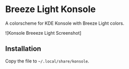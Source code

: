 # Breeze Light Konsole

A colorscheme for KDE Konsole with Breeze Light colors.

![Konsole Breeeze Light Screenshot]

## Installation
Copy the file to ```~/.local/share/konsole```.

